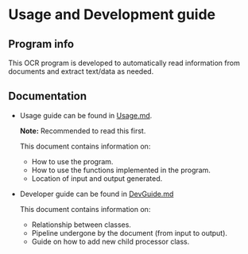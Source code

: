 # Usage and Development guide

## Program info

This OCR program is developed to automatically read information from documents and extract text/data as needed.

## Documentation

- Usage guide can be found in [Usage.md](docs/Usage.md).

	**Note:** Recommended to read this first. 

	This document contains information on: 

	- How to use the program.
	- How to use the functions implemented in the program.
	- Location of input and output generated. 

- Developer guide can be found in [DevGuide.md](docs/DevGuide.md)

	This document contains information on: 
	- Relationship between classes.
	- Pipeline undergone by the document (from input to output).
	- Guide on how to add new child processor class. 